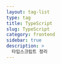 ```yaml
---
layout: tag-list
type: tag
title: TypeScript
slug: TypeScript
category: frontend
sidebar: true
description: >
  타입스크립트 정리
---
```

